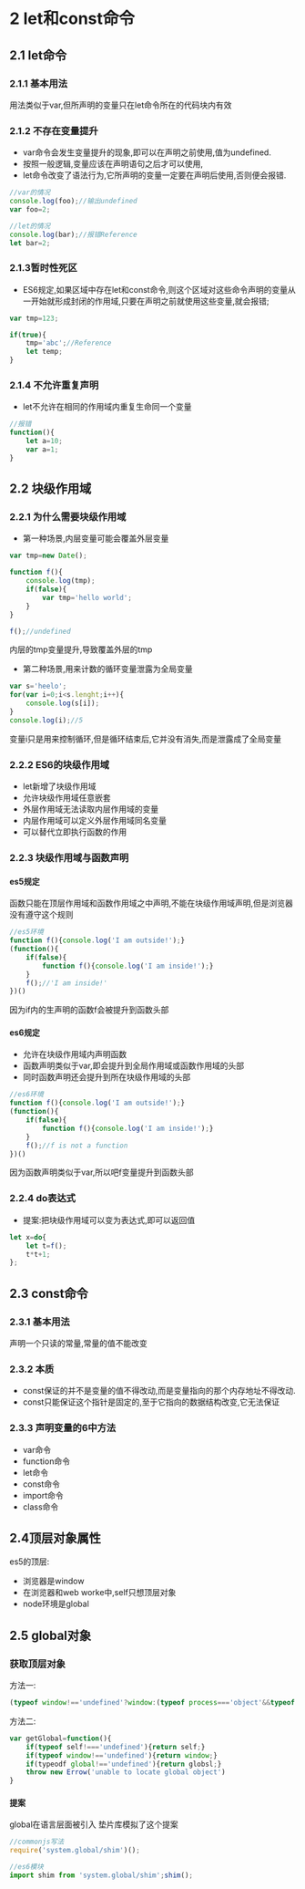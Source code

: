 ﻿# 2 let和const命令
## 2.1 let命令
### 2.1.1 基本用法
用法类似于var,但所声明的变量只在let命令所在的代码块内有效
### 2.1.2 不存在变量提升
- var命令会发生变量提升的现象,即可以在声明之前使用,值为undefined.
- 按照一般逻辑,变量应该在声明语句之后才可以使用,
- let命令改变了语法行为,它所声明的变量一定要在声明后使用,否则便会报错.
```js
//var的情况
console.log(foo);//输出undefined
var foo=2;

//let的情况
console.log(bar);//报错Reference
let bar=2;
```
### 2.1.3暂时性死区
- ES6规定,如果区域中存在let和const命令,则这个区域对这些命令声明的变量从一开始就形成封闭的作用域,只要在声明之前就使用这些变量,就会报错;
```js
var tmp=123;

if(true){
	tmp='abc';//Reference
	let temp;
}
```
### 2.1.4 不允许重复声明
- let不允许在相同的作用域内重复生命同一个变量
```js
//报错
function(){
	let a=10;
	var a=1;
}
```
## 2.2 块级作用域
### 2.2.1 为什么需要块级作用域
- 第一种场景,内层变量可能会覆盖外层变量
```js
var tmp=new Date();

function f(){
	console.log(tmp);
	if(false){
		var tmp='hello world';
	}
}

f();//undefined
```
内层的tmp变量提升,导致覆盖外层的tmp

- 第二种场景,用来计数的循环变量泄露为全局变量
```js
var s='heelo';
for(var i=0;i<s.lenght;i++){
	console.log(s[i]);
}
console.log(i);//5
```
变量i只是用来控制循环,但是循环结束后,它并没有消失,而是泄露成了全局变量
### 2.2.2 ES6的块级作用域
- let新增了块级作用域
- 允许块级作用域任意嵌套
- 外层作用域无法读取内层作用域的变量
- 内层作用域可以定义外层作用域同名变量
- 可以替代立即执行函数的作用
### 2.2.3 块级作用域与函数声明
#### es5规定
函数只能在顶层作用域和函数作用域之中声明,不能在块级作用域声明,但是浏览器没有遵守这个规则

```js
//es5环境
function f(){console.log('I am outside!');}
(function(){
	if(false){
		function f(){console.log('I am inside!');}
	}
	f();//'I am inside!'
})()
```
因为if内的生声明的函数f会被提升到函数头部
#### es6规定
- 允许在块级作用域内声明函数
- 函数声明类似于var,即会提升到全局作用域或函数作用域的头部
- 同时函数声明还会提升到所在块级作用域的头部

```js
//es6环境
function f(){console.log('I am outside!');}
(function(){
	if(false){
		function f(){console.log('I am inside!');}
	}
	f();//f is not a function
})()
```
因为函数声明类似于var,所以吧f变量提升到函数头部
### 2.2.4 do表达式
- 提案:把块级作用域可以变为表达式,即可以返回值
```js
let x=do{
	let t=f();
	t*t+1;
};
```
## 2.3 const命令
### 2.3.1 基本用法
声明一个只读的常量,常量的值不能改变
### 2.3.2 本质
- const保证的并不是变量的值不得改动,而是变量指向的那个内存地址不得改动.
- const只能保证这个指针是固定的,至于它指向的数据结构改变,它无法保证
### 2.3.3 声明变量的6中方法
- var命令
- function命令
- let命令
- const命令
- import命令
- class命令 

## 2.4顶层对象属性
es5的顶层:
- 浏览器是window
- 在浏览器和web worke中,self只想顶层对象
- node环境是global
## 2.5 global对象
### 获取顶层对象
方法一:
```js
(typeof window!=='undefined'?window:(typeof process==='object'&&typeof require==='function'&&typeof global==='object')?global:this)
```
方法二:
```js
var getGlobal=function(){
	if(typeof self!==='undefined'){return self;}
	if(typeof window!=='undefined'){return window;}
	if(typeodf global!=='undefined'){return globsl;}
	throw new Errow('unable to locate global object')
}
```
#### 提案
global在语言层面被引入
垫片库模拟了这个提案
```js
//commonjs写法
require('system.global/shim')();

//es6模块
import shim from 'system.global/shim';shim();
```
